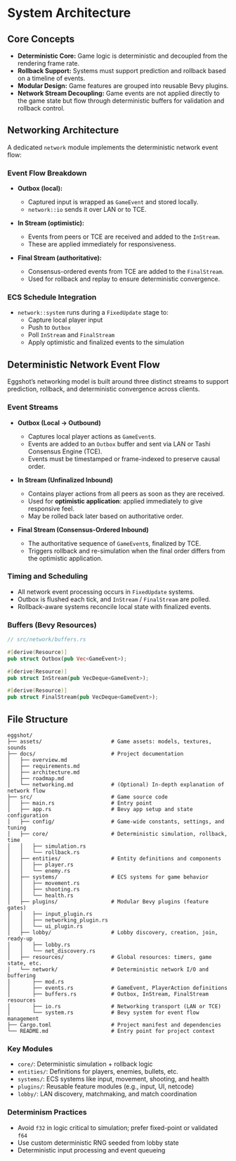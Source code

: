 # System Architecture

## Core Concepts

- **Deterministic Core:** Game logic is deterministic and decoupled from the rendering frame rate.
- **Rollback Support:** Systems must support prediction and rollback based on a timeline of events.
- **Modular Design:** Game features are grouped into reusable Bevy plugins.
- **Network Stream Decoupling:** Game events are not applied directly to the game state but flow through deterministic buffers for validation and rollback control.

## Networking Architecture

A dedicated `network` module implements the deterministic network event flow:




### Event Flow Breakdown

- **Outbox (local):**  
  - Captured input is wrapped as `GameEvent` and stored locally.
  - `network::io` sends it over LAN or to TCE.

- **In Stream (optimistic):**  
  - Events from peers or TCE are received and added to the `InStream`.
  - These are applied immediately for responsiveness.

- **Final Stream (authoritative):**  
  - Consensus-ordered events from TCE are added to the `FinalStream`.
  - Used for rollback and replay to ensure deterministic convergence.

### ECS Schedule Integration

- `network::system` runs during a `FixedUpdate` stage to:
  - Capture local player input
  - Push to `Outbox`
  - Poll `InStream` and `FinalStream`
  - Apply optimistic and finalized events to the simulation

## Deterministic Network Event Flow

Eggshot’s networking model is built around three distinct streams to support prediction, rollback, and deterministic convergence across clients.

### Event Streams

- **Outbox (Local → Outbound)**
  - Captures local player actions as `GameEvent`s.
  - Events are added to an `Outbox` buffer and sent via LAN or Tashi Consensus Engine (TCE).
  - Events must be timestamped or frame-indexed to preserve causal order.

- **In Stream (Unfinalized Inbound)**
  - Contains player actions from all peers as soon as they are received.
  - Used for **optimistic application**: applied immediately to give responsive feel.
  - May be rolled back later based on authoritative order.

- **Final Stream (Consensus-Ordered Inbound)**
  - The authoritative sequence of `GameEvent`s, finalized by TCE.
  - Triggers rollback and re-simulation when the final order differs from the optimistic application.

### Timing and Scheduling

- All network event processing occurs in `FixedUpdate` systems.
- Outbox is flushed each tick, and `InStream` / `FinalStream` are polled.
- Rollback-aware systems reconcile local state with finalized events.

### Buffers (Bevy Resources)

```rust
// src/network/buffers.rs

#[derive(Resource)]
pub struct Outbox(pub Vec<GameEvent>);

#[derive(Resource)]
pub struct InStream(pub VecDeque<GameEvent>);

#[derive(Resource)]
pub struct FinalStream(pub VecDeque<GameEvent>);
```

## File Structure

```
eggshot/
├── assets/                      # Game assets: models, textures, sounds
├── docs/                        # Project documentation
│   ├── overview.md
│   ├── requirements.md
│   ├── architecture.md
│   ├── roadmap.md
│   └── networking.md            # (Optional) In-depth explanation of network flow
├── src/                         # Game source code
│   ├── main.rs                  # Entry point
│   ├── app.rs                   # Bevy app setup and state configuration
│   ├── config/                  # Game-wide constants, settings, and tuning
│   ├── core/                    # Deterministic simulation, rollback, time
│   │   ├── simulation.rs
│   │   └── rollback.rs
│   ├── entities/                # Entity definitions and components
│   │   ├── player.rs
│   │   └── enemy.rs
│   ├── systems/                 # ECS systems for game behavior
│   │   ├── movement.rs
│   │   ├── shooting.rs
│   │   └── health.rs
│   ├── plugins/                 # Modular Bevy plugins (feature gates)
│   │   ├── input_plugin.rs
│   │   ├── networking_plugin.rs
│   │   └── ui_plugin.rs
│   ├── lobby/                   # Lobby discovery, creation, join, ready-up
│   │   ├── lobby.rs
│   │   └── net_discovery.rs
│   ├── resources/               # Global resources: timers, game state, etc.
│   └── network/                 # Deterministic network I/O and buffering
│       ├── mod.rs
│       ├── events.rs            # GameEvent, PlayerAction definitions
│       ├── buffers.rs           # Outbox, InStream, FinalStream resources
│       ├── io.rs                # Networking transport (LAN or TCE)
│       └── system.rs            # Bevy system for event flow management
├── Cargo.toml                   # Project manifest and dependencies
└── README.md                    # Entry point for project context
```

### Key Modules

- `core/`: Deterministic simulation + rollback logic
- `entities/`: Definitions for players, enemies, bullets, etc.
- `systems/`: ECS systems like input, movement, shooting, and health
- `plugins/`: Reusable feature modules (e.g., input, UI, netcode)
- `lobby/`: LAN discovery, matchmaking, and match coordination

### Determinism Practices

- Avoid `f32` in logic critical to simulation; prefer fixed-point or validated `f64`
- Use custom deterministic RNG seeded from lobby state
- Deterministic input processing and event queueing
